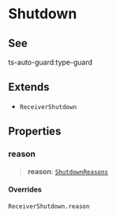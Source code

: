 # Shutdown

## See

ts-auto-guard:type-guard

## Extends

- `ReceiverShutdown`

## Properties

### reason

> **reason**: [`ShutdownReasons`](reference/enumerations/ShutdownReasons.md)

#### Overrides

`ReceiverShutdown.reason`
